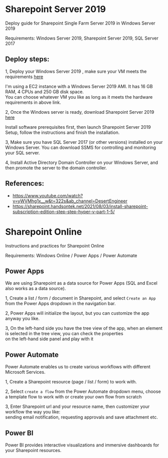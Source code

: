 # Sharepoint Server 2019

Deploy guide for Sharepoint Single Farm Server 2019 in Windows Server 2019

Requirements: Windows Server 2019, Sharepoint Server 2019, SQL Server 2017

## Deploy steps:

1, Deploy your Windows Server 2019 , make sure your VM meets the requirements [here](https://docs.microsoft.com/en-us/sharepoint/install/hardware-and-software-requirements-2019)

I'm using a EC2 instance with a Windows Server 2019 AMI. It has 16 GB RAM, 4 CPUs and 250 GB disk space.  
You can choose whatever VM you like as long as it meets the hardware requirements in above link.

2, Once the Windows server is ready, download Sharepoint Server 2019 [here](https://www.microsoft.com/en-us/download/details.aspx?id=57462) 

Install software prerequisites first, then launch Sharepoint Server 2019 Setup, follow the instructions and finish the installation.

3, Make sure you have SQL Server 2017 (or other versions) installed on your Windows Server. You can download SSMS for controlling and monitoring your SQL server.

4, Install Active Directory Domain Controller on your Windows Server, and then promote the server to the domain controller. 

## References:

* https://www.youtube.com/watch?v=yWVMhg1x__w&t=322s&ab_channel=DesertEngineer
* https://sharepoint.handsontek.net/2021/08/03/install-sharepoint-subscription-edition-step-step-hyper-v-part-1-5/

# Sharepoint Online

Instructions and practices for Sharepoint Online

Requirements: Windows Online / Power Apps / Power Automate

## Power Apps
We are using Sharepoint as a data source for Power Apps (SQL and Excel also works as a data source).

1, Create a list / form / document in Sharepoint, and select `Create an App` from the Power Apps dropdown in the navigation bar.   

2, Power Apps will initialize the layout, but you can customize the app anyway you like. 

3, On the left-hand side you have the tree view of the app, when an element is selected in the tree view, you can check the properties  
on the left-hand side panel and play with it

## Power Automate

Power Automate enables us to create various workflows with different Microsoft Services.

1, Create a Sharepoint resource (page / list / form) to work with. 

2, Select `create a flow` from the Power Automate dropdown menu, choose a template flow to work with or create your own flow from scratch

3, Enter Sharepoint url and your resource name, then customizer your workflow the way you like:  
   sending email notification, requesting approvals and save attachment etc.

## Power BI

Power BI provides interactive visualizations and immersive dashboards for your Sharepoint resources. 